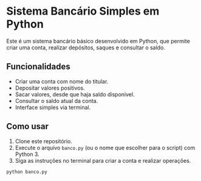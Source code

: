 # Sistema Bancário Simples em Python

Este é um sistema bancário básico desenvolvido em Python, que permite criar uma conta, realizar depósitos, saques e consultar o saldo.

## Funcionalidades

- Criar uma conta com nome do titular.
- Depositar valores positivos.
- Sacar valores, desde que haja saldo disponível.
- Consultar o saldo atual da conta.
- Interface simples via terminal.

## Como usar

1. Clone este repositório.
2. Execute o arquivo `banco.py` (ou o nome que escolher para o script) com Python 3.
3. Siga as instruções no terminal para criar a conta e realizar operações.

```bash
python banco.py
